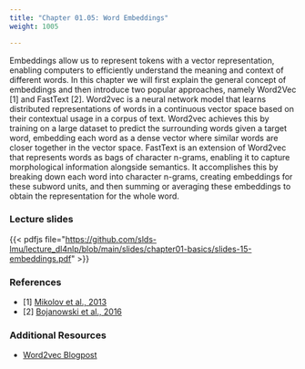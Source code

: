 ```yaml
---
title: "Chapter 01.05: Word Embeddings"
weight: 1005

---
```

Embeddings allow us to represent tokens with a vector representation, enabling computers to efficiently understand the meaning and context of different words. In this chapter we will first explain the general concept of embeddings and then introduce two popular approaches, namely Word2Vec [1] and FastText [2]. Word2vec is a neural network model that learns distributed representations of words in a continuous vector space based on their contextual usage in a corpus of text. Word2vec achieves this by training on a large dataset to predict the surrounding words given a target word, embedding each word as a dense vector where similar words are closer together in the vector space. FastText is an extension of Word2vec that represents words as bags of character n-grams, enabling it to capture morphological information alongside semantics. It accomplishes this by breaking down each word into character n-grams, creating embeddings for these subword units, and then summing or averaging these embeddings to obtain the representation for the whole word.   

<!--more-->

### Lecture slides

{{< pdfjs file="https://github.com/slds-lmu/lecture_dl4nlp/blob/main/slides/chapter01-basics/slides-15-embeddings.pdf" >}}

### References 

- [1] [Mikolov et al., 2013](https://arxiv.org/abs/1301.3781)
- [2] [Bojanowski et al., 2016](https://arxiv.org/abs/1607.04606)

### Additional Resources 

- [Word2vec Blogpost](https://israelg99.github.io/2017-03-23-Word2Vec-Explained/) 